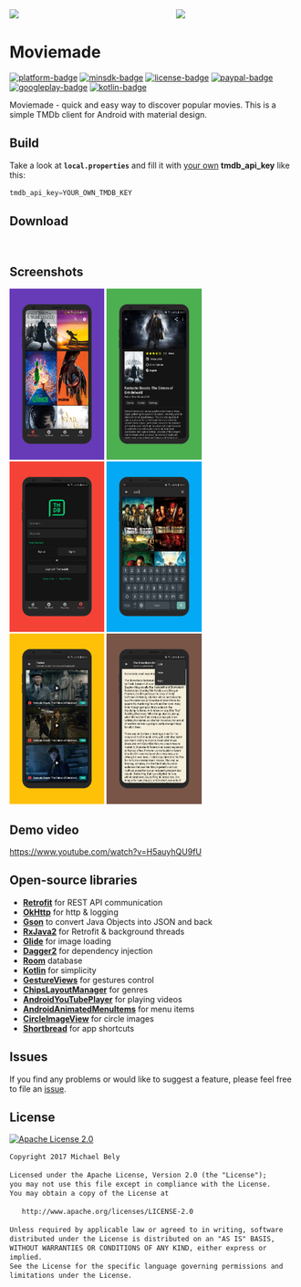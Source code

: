 [github]:            https://github.com/michaelbel/moviemade
[paypal-url]:        https://paypal.me/michaelbel
[licence-url]:       https://apache.org/licenses/LICENSE-2.0
[googleplay-url]:    https://play.google.com/store/apps/details?id=org.michaelbel.moviemade
[tmdb-introduction]: https://developers.themoviedb.org/3/getting-started/introduction
[kotlinlang]:        https://kotlinlang.org

[platform-badge]:   https://img.shields.io/badge/Platform-Android-F3745F.svg
[paypal-badge]:     https://img.shields.io/badge/Donate-Paypal-F3745F.svg
[license-badge]:    https://img.shields.io/badge/License-Apache_v2.0-F3745F.svg
[googleplay-badge]: https://img.shields.io/badge/Google_Play-Demo-F3745F.svg
[minsdk-badge]:     https://img.shields.io/badge/minSdkVersion-21-F3745F.svg
[kotlin-badge]:     https://img.shields.io/badge/Awesome-Kotlin-F18E33.svg

<!------------------------------------------------------------------------------------------------------->
<img src="screenshots/mockup2.png"/>
<img src="../master/app/src/main/res/mipmap-xxxhdpi/ic_launcher.png" width="192" align="right" hspace="20"/>

Moviemade
=

[![platform-badge]][github]
[![minsdk-badge]][github]
[![license-badge]][licence-url]
[![paypal-badge]][paypal-url]
[![googleplay-badge]][googleplay-url]
[![kotlin-badge]][kotlinlang]

Moviemade - quick and easy way to discover popular movies. This is a simple TMDb client for Android with material design.

## Build
Take a look at <b>`local.properties`</b> and fill it with [your own][tmdb-introduction] <b>tmdb_api_key</b> like this:
```gradle
tmdb_api_key=YOUR_OWN_TMDB_KEY
```

## Download
[<img src="https://play.google.com/intl/en_us/badges/images/generic/en_badge_web_generic.png" alt="" height="100">](https://play.google.com/store/apps/details?id=org.michaelbel.moviemade)
[<img src="screenshots/direct-apk.png" alt="" height="100">](https://github.com/michaelbel/Moviemade/releases/download/1.3.1/moviemade-v1.3.1-release.apk)

## Screenshots
<div style="dispaly:flex">
    <img src="screenshots/screen1.png" width="33%">
    <img src="screenshots/screen2.png" width="33%">
    <img src="screenshots/screen3.png" width="33%">
    <img src="screenshots/screen4.png" width="33%">
    <img src="screenshots/screen5.png" width="33%">
    <img src="screenshots/screen6.png" width="33%">
</div>

## Demo video
https://www.youtube.com/watch?v=H5auyhQU9fU

## Open-source libraries
* [**Retrofit**](https://github.com/square/retrofit) for REST API communication
* [**OkHttp**](https://github.com/square/okhttp) for http & logging
* [**Gson**](https://github.com/google/gson) to convert Java Objects into JSON and back
* [**RxJava2**](https://github.com/ReactiveX/RxJava) for Retrofit & background threads
* [**Glide**](https://github.com/bumptech/glide) for image loading
* [**Dagger2**](https://github.com/google/dagger) for dependency injection
* [**Room**](https://developer.android.com/topic/libraries/architecture/room.html) database
* [**Kotlin**](https://github.com/JetBrains/kotlin) for simplicity
* [**GestureViews**](https://github.com/alexvasilkov/GestureViews) for gestures control
* [**ChipsLayoutManager**](https://github.com/BelooS/ChipsLayoutManager) for genres
* [**AndroidYouTubePlayer**](https://github.com/PierfrancescoSoffritti/android-youtube-player) for playing videos
* [**AndroidAnimatedMenuItems**](https://github.com/adonixis/android-animated-menu-items) for menu items
* [**CircleImageView**](https://github.com/hdodenhof/CircleImageView) for circle images
* [**Shortbread**](https://github.com/MatthiasRobbers/shortbread) for app shortcuts

## Issues
If you find any problems or would like to suggest a feature, please feel free to file an [issue](https://github.com/michaelbel/moviemade/issues).

## License
<a href="http://www.apache.org/licenses/LICENSE-2.0" target="_blank">
  <img alt="Apache License 2.0" src="screenshots/apache.png" height="110"/>
</a>

    Copyright 2017 Michael Bely

    Licensed under the Apache License, Version 2.0 (the "License");
    you may not use this file except in compliance with the License.
    You may obtain a copy of the License at

       http://www.apache.org/licenses/LICENSE-2.0

    Unless required by applicable law or agreed to in writing, software
    distributed under the License is distributed on an "AS IS" BASIS,
    WITHOUT WARRANTIES OR CONDITIONS OF ANY KIND, either express or implied.
    See the License for the specific language governing permissions and
    limitations under the License.
